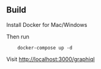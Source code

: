 ## Build

Install Docker for Mac/Windows

Then run
```
    docker-compose up -d
```
Visit <http://localhost:3000/graphiql>